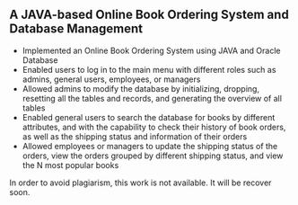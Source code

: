 ## A JAVA-based Online Book Ordering System and Database Management

* Implemented an Online Book Ordering System using JAVA and Oracle Database
* Enabled users to log in to the main menu with different roles such as admins, general users, employees, or managers
* Allowed admins to modify the database by initializing, dropping, resetting all the tables and records, and generating the overview of all tables
* Enabled general users to search the database for books by different attributes, and with the capability to check their history of book orders, as well as the shipping status and information of their orders
* Allowed employees or managers to update the shipping status of the orders, view the orders grouped by different shipping status, and view the N most popular books

In order to avoid plagiarism, this work is not available. It will be recover soon.
